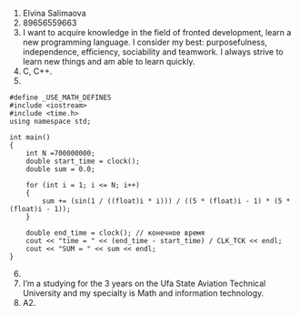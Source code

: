 1. Elvina Salimaova</br> 
2. 89656559663</br>
3. I want to acquire knowledge in the field of fronted development, learn a new programming language. I consider my best: purposefulness, independence, efficiency, sociability and teamwork. I always strive to learn new things and am able to learn quickly.</br>
4. C, C++.</br>
5. 
```#include <math.h> 
#define _USE_MATH_DEFINES 
#include <iostream> 
#include <time.h> 
using namespace std; 

int main() 
{ 
    int N =700000000; 
    double start_time = clock(); 
    double sum = 0.0; 
    
    for (int i = 1; i <= N; i++) 
    { 
        sum += (sin(1 / ((float)i * i))) / ((5 * (float)i - 1) * (5 * (float)i - 1)); 
    } 
    
    double end_time = clock(); // конечное время 
    cout << "time = " << (end_time - start_time) / CLK_TCK << endl; 
    cout << "SUM = " << sum << endl; 
} 
```
6. 
7. I’m a studying for the 3 years on the Ufa State Aviation Technical University and my specialty is Math and information technology.
8. A2. 

